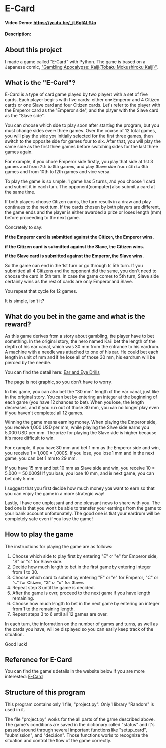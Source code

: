 # E-Card
#### Video Demo:  https://youtu.be/_jL6glALfUo
#### Description:

## About this project

I made a game called "E-Card" with Python.
The game is based on a Japanese comic, ["Gambling Apocalypse: Kaiji(Tobaku Mokushiroku Kaiji)"](https://en.wikipedia.org/wiki/Kaiji_(manga)).

## What is the "E-Card"?


E-Card is a type of card game played by two players with a set of five cards.
Each player begins with five cards: either one Emperor and 4 Citizen cards or one Slave card and four Citizen cards. Let's refer to the player with the Emperor card as the "Emperor side", and the player with the Slave card as the "Slave side".

You can choose which side to play soon after starting the program, but you must change sides every three games. Over the course of 12 total games, you will play the side you initially selected for the first three games, then switch to the opposite side for games four to six. After that, you will play the same side as the first three games before switching sides for the last three games again.

For example, if you chose Emperor side firstly, you play that side at 1st 3 games and from 7th to 9th games, and play Slave side from 4th to 6th games and from 10th to 12th games and vice versa.

To play the game is so simple. 1 game has 5 turns, and you choose 1 card and submit it in each turn.
The opponent(computer) also submit a card at the same time.

If both players choose Citizen cards, the turn results in a draw and play continues to the next turn.
If the cards chosen by both players are different, the game ends and the player is either awarded a prize or loses length (mm) before proceeding to the next game.

Concretely to say:

**if the Emperor card is submitted against the Citizen, the Emperor wins.**

**if the Citizen card is submitted against the Slave, the Citizen wins.**

**if the Slave card is submitted against the Emperor, the Slave wins.**

So the game can end in the 1st turn or go through to 5th turn.
If you submitted all 4 Citizens and the opponent did the same, you don't need to choose the card in 5th turn.
In case the game comes to 5th turn, Slave side certainly wins as the rest of cards are only Emperor and Slave.

You repeat that cycle for 12 games.

It is simple, isn't it?

## What do you bet in the game and what is the reward?

As this game derives from a story about gambling, the player have to bet something.
In the original story, the hero named Kaiji bet the length of the depth of his ear canal, which was 30 mm from the entrance to his eardrum.
A machine with a needle was attached to one of his ear.
He could bet each length in unit of mm and if he lose all of those 30 mm, his eardrum will be pierced by the needle.

You can find the detail here: [Ear and Eye Drills](https://kaiji.fandom.com/wiki/Ear_and_Eye_Drills)

The page is not graphic, so you don't have to worry.

In this game, you can also bet the "30 mm" length of the ear canal, just like in the original story. You can bet by entering an integer at the beginning of each game (you have 12 chances to bet). When you lose, the length decreases, and if you run out of those 30 mm, you can no longer play even if you haven't completed all 12 games.

Winning the game means earning money. When playing the Emperor side, you receive 1,000 USD per mm, while playing the Slave side earns you 5,000 USD per mm. The prize for playing the Slave side is higher because it's more difficult to win.

For example, if you have 30 mm and bet 1 mm as the Emperor side and win, you receive 1 * 1,000 = 1,000$.
If you lose, you lose 1 mm and in the next game, you can bet 1 mm to 29 mm.

If you have 15 mm and bet 10 mm as Slave side and win, you receive 10 * 5,000 = 50,000$!
If you lose, you lose 10 mm, and in next game, you can bet only 5 mm.

I suggest that you first decide how much money you want to earn so that you can enjoy the game in a more strategic way!

Lastly, I have one unpleasant and one pleasant news to share with you.
The bad one is that you won't be able to transfer your earnings from the game to your bank account unfortunately.
The good one is that your eardrum will be completely safe even if you lose the game!


## How to play the game

The instructions for playing the game are as follows:

1. Choose which side to play first by entering "E" or "e" for Emperor side, "S" or "s" for Slave side.
2. Decide how much length to bet in the first game by entering integer from 1 to 30.
3. Choose which card to submit by entering "E" or "e" for Emperor, "C" or "c" for Citizen, "S" or "s" for Slave.
4. Repeat step 3 until the game is decided.
5. After the game is over, proceed to the next game if you have length remaining.
6. Choose how much length to bet in the next game by entering an integer from 1 to the remaining length.
7. Repeat steps 3 to 6 until all 12 games are over.

In each turn, the information on the number of games and turns, as well as the cards you have, will be displayed so you can easily keep track of the situation.

Good luck!

## Reference for E-Card
You can find the game's details in the website below if you are more interested:
[E-Card](https://kaiji.fandom.com/wiki/E-Card)

## Structure of this program

This program contains only 1 file, "project.py".
Only 1 library "Random" is used in it.

The file "project.py" works for the all parts of the game described above.
The game's conditions are saved in the dictionary called "status" and it's passed around through several important functions like "setup_card", "submission", and "decision". Those functions works to recognize the situation and control the flow of the game correctly.
